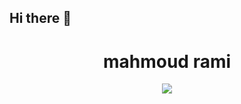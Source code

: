## Hi there 👋
<h1 align="center">mahmoud rami</h1>
<p align="center">
  <a href="https://www.facebook.com/profile.php?id=100009434927219"></a>
  <a href="https://www.instagram.com/mah_moud_rami/"><img src="https://img.shiedlds.io/badge/instagram-%23E4415F?style=flat&logo=instagram&logoColor=white"></a>
</p>
<!--
**mahmoudrami/mahmoudrami** is a ✨ _special_ ✨ repository because its `README.md` (this file) appears on your GitHub profile.

Here are some ideas to get you started:

- 🔭 I’m currently working on ...
- 🌱 I’m currently learning ...
- 👯 I’m looking to collaborate on ...
- 🤔 I’m looking for help with ...
- 💬 Ask me about ...
- 📫 How to reach me: ...
- 😄 Pronouns: ...
- ⚡ Fun fact: ...
-->
